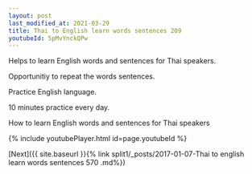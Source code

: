 ```yaml
---
layout: post
last_modified_at: 2021-03-29
title: Thai to English learn words sentences 209 
youtubeId: 5pMvYnckQPw
---
```

 
 
Helps to learn English words and sentences for Thai speakers.

Opportunitiy to repeat the words sentences. 

Practice English language. 
 
10 minutes practice every day. 
 
How to learn English words and sentences for Thai speakers 
 
{% include youtubePlayer.html id=page.youtubeId %}
 
 
[Next]({{ site.baseurl }}{% link  split1/_posts/2017-01-07-Thai to english learn words sentences 570 .md%})
 
